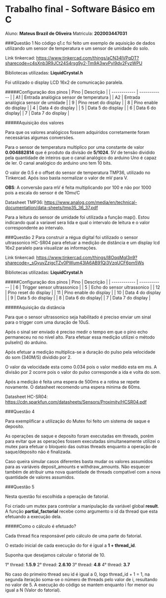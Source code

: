 # Trabalho final - Software Básico em C

Aluno: **Mateus Brazil de Oliveira**
Matricula: **202003447031**

###Questão 1 
No código q1.c foi feito um exemplo de aquisição de dados utilizando um sensor de temperatura e um sensor de umidade do solo. 

Link tinkercad: https://www.tinkercad.com/things/aCN34IVPqDT?sharecode=c4sXnb3R9JCt24S4rsg9y2-Tm9A3wvPyI9dv2FyzWPU

Bibliotecas utilizadas: **LiquidCrystal.h**

Foi utilizado o display LCD 16x2 de comunicação paralela. 

#####Configuração dos pinos
|  Pino |  Descrição |
| ------------ | ------------ |
| A1  | Entrada analógica sensor de temperatura  |
| A2  | Entrada analógica sensor de umidade |
|  9 |  Pino reset do display |
|  8 |  Pino enable do display |
|  4 |  Data 4 do display |
|  5 |  Data 5 do display |
|  6 |  Data 6 do display|
|  7 |  Data 7 do display |

#####Aquisição dos valores

Para que os valores analógicos fossem adquiridos corretamente foram necessárias algumas conversões. 

Para o sensor de temperatura multiplico por uma constante de valor **0.004882814** que é produto da divisão de **5/1024**. 5V de tensão dividido pela quantidade de inteiros que o canal analógico do arduino Uno é capaz de ler. O canal analógico do arduino uno tem 10 bits.

O valor de 0.5 é o offset do sensor de temperatura TMP36, utilizado no Tinkercad. Após isso basta normalizar o valor de mV para V. 

**OBS**: A conversão para mV é feita multiplicando por 100 e não por 1000 pois a escala do sensor é de 10mv/C

Datasheet TMP36: https://www.analog.com/media/en/technical-documentation/data-sheets/tmp35_36_37.pdf

Para a leitura do sensor de umidade foi utilizada a função map(). Estou indicando qual a variavel sera lida e qual o intervalo de leitura e o valor correspondente ao intervalo.

###Questão 2
Para construir a régua digital foi utilizado o sensor ultrassonico HC-SR04 para efetuar a medição de distância e um display lcd 16x2 paralelo para visualizar as informações.

Link tinkercad: https://www.tinkercad.com/things/l8OqqMqI3n9?sharecode=_sGyuvZzjgcTZv0PWum43IA6AB91Qi3VzqUCF6pm5Ws

Bibliotecas utilizadas: **LiquidCrystal.h**

#####Configuração dos pinos
|  Pino |  Descrição |
| ------------ | ------------ |
| 6  | Trigger sensor ultrassonico |
| 5  | Echo do sensor ultrassonico |
|  12 |  Pino reset do display |
|  11 |  Pino enable do display |
|  10 |  Data 4 do display |
|  9 |  Data 5 do display |
|  8 |  Data 6 do display|
|  7 |  Data 7 do display |

#####Aquisição da distância

Para que o sensor ultrassonico seja habilitado é preciso enviar um sinal para o trigger com uma duração de 10uS.  

Após o sinal ser enviado é preciso medir o tempo em que o pino echo permaneceu no no nível alto. Para efetuar essa medição utilizei o método pulseIn() do arduino.

Após efetuar a medição multiplica-se a duração do pulso pela velocidade do som (340M/S) dividido por 2. 

O valor da velocidade esta como 0.034 pois o valor medido esta em ms. A divisão por 2 ocorre pois o valor do pulso corresponde a ida e volta do som.

Após a medição é feita uma espera de 500ms e a rotina se repete novamente. O datasheet recomendo uma espera minima de 60ms.

Datasheet HC-SR04: https://cdn.sparkfun.com/datasheets/Sensors/Proximity/HCSR04.pdf

###Questão 4

Para exemplificar a utilização do Mutex foi feito um sistema de saque e deposito.

As operações de saque e deposito foram executadas em threads, porém para evitar que as operações fossem executadas simultaneamente utilizei o mutex para efetuar o bloqueio das outras threads enquanto a operação de saque/deposito não é finalizada.

Caso queira simular casos diferentes basta mudar os valores assumidos para as variáveis deposit_amounts e withdraw_amounts. Não esquecer também de atribuir uma nova quantidade de threads compatível com a nova quantidade de valores assumidos.

###Questão 5

Nesta questão foi escolhida a operação de fatorial. 

Foi criado um mutex para controlar a manipulação da variável global **result**. A função **partial_factorial** recebe como argumento o id da thread que esta efetuando a execução dela.

#####Como o cálculo é efetuado?

Cada thread fica responsável pelo cálculo de uma parte do fatorial. 

O estado inicial de cada execução do for é igual a **1 + thread_id**.

Suponha que desejamos calcular o fatorial de 10.

1° thread: **1.5.9**
2° thread: **2.6.10**
3° thread: **4.8**
4° thread: **3.7**

No caso do primeiro thread seu id é igual a 0, logo thread_id + 1 = 1, na segunda iteração soma-se o número de threads pelo valor de i, resultando no valor de 5. A execução do código se mantem enquanto i for menor ou igual a N (Valor do fatorial).
